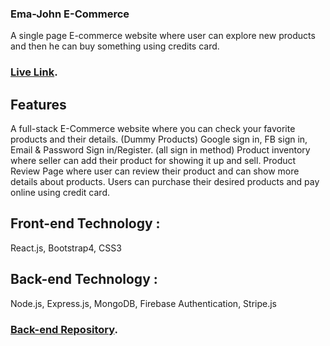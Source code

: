 ### Ema-John E-Commerce

A single page E-commerce website where user can explore new products and then he can buy something using credits card.

 ### [Live Link](https://roky-owahed.web.app/).


## Features
A full-stack E-Commerce website where you can check your favorite products and their details. (Dummy Products)
Google sign in, FB sign in, Email & Password Sign in/Register. (all sign in method)
Product inventory where seller can add their product for showing it up and sell.
Product Review Page where user can review their product and can show more details about products.
Users can purchase their desired products and pay online using credit card.
## Front-end Technology :
React.js,
Bootstrap4,
CSS3
## Back-end Technology :
Node.js,
Express.js,
MongoDB,
Firebase Authentication,
Stripe.js

### [Back-end Repository](https://github.com/Owahed/ema-john-server-phero).
